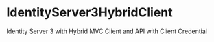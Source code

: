 # IdentityServer3HybridClient
Identity Server 3 with Hybrid MVC Client and API with Client Credential
